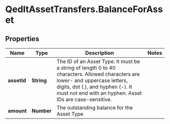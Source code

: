 # QedItAssetTransfers.BalanceForAsset

## Properties
Name | Type | Description | Notes
------------ | ------------- | ------------- | -------------
**assetId** | **String** | The ID of an Asset Type. It must be a string of length 0 to 40 characters. Allowed characters are lower- and uppercase letters, digits, dot (.), and hyphen (-). It must not end with an hyphen. Asset IDs are case-sensitive.  | 
**amount** | **Number** | The outstanding balance for the Asset Type | 


